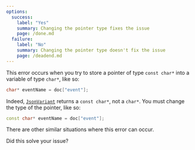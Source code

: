 ```yaml
---
options:
  success:
    label: "Yes"
    summary: Changing the pointer type fixes the issue
    page: /done.md
  failure:
    label: "No"
    summary: Changing the pointer type doesn't fix the issue
    page: /deadend.md
---
```


This error occurs when you try to store a pointer of type `const char*` into a variable of type `char*`, like so:

```c++
char* eventName = doc["event"];
```

Indeed, [`JsonVariant`](/v7/api/jsonvariant/) returns a `const char*`, not a `char*`. You must change the type of the pointer, like so:

```c++
const char* eventName = doc["event"];
```

There are other similar situations where this error can occur.

Did this solve your issue?
